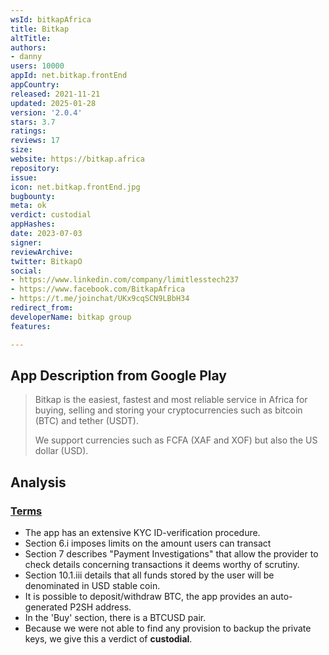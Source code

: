 ```yaml
---
wsId: bitkapAfrica
title: Bitkap
altTitle: 
authors:
- danny
users: 10000
appId: net.bitkap.frontEnd
appCountry: 
released: 2021-11-21
updated: 2025-01-28
version: '2.0.4'
stars: 3.7
ratings: 
reviews: 17
size: 
website: https://bitkap.africa
repository: 
issue: 
icon: net.bitkap.frontEnd.jpg
bugbounty: 
meta: ok
verdict: custodial
appHashes: 
date: 2023-07-03
signer: 
reviewArchive: 
twitter: BitkapO
social:
- https://www.linkedin.com/company/limitlesstech237
- https://www.facebook.com/BitkapAfrica
- https://t.me/joinchat/UKx9cqSCN9LBbH34
redirect_from: 
developerName: bitkap group
features: 

---
```


## App Description from Google Play

> Bitkap is the easiest, fastest and most reliable service in Africa for buying, selling and storing your cryptocurrencies such as bitcoin (BTC) and tether (USDT).
>
> We support currencies such as FCFA (XAF and XOF) but also the US dollar (USD).

## Analysis

### [Terms](https://bitkap.africa/en/terms/)

- The app has an extensive KYC ID-verification procedure.
- Section 6.i imposes limits on the amount users can transact
- Section 7 describes "Payment Investigations" that allow the provider to check details concerning transactions it deems worthy of scrutiny.
- Section 10.1.iii details that all funds stored by the user will be denominated in USD stable coin.
- It is possible to deposit/withdraw BTC, the app provides an auto-generated P2SH address.
- In the 'Buy' section, there is a BTCUSD pair.
- Because we were not able to find any provision to backup the private keys, we give this a verdict of **custodial**.  
